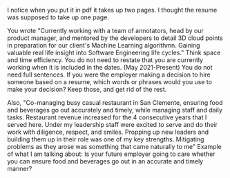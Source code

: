 I notice when you put it in pdf it takes up two pages. I thought the resume was supposed to take up one page.

You wrote
"Currently working with a team of annotators, head by our product manager, and
mentored by the developers to detail 3D cloud points in preparation for our client's
Machine Learning algorithmn.
Gaining valuable real life insight into Software Engineering life cycles."
Think space and time efficiency. You do not need to restate that you are currently working when it is included in the dates. (May 2021-Present)
You do not need full sentences. If you were the employer making a decision to hire someone based on a resume, which words or phrases would you use to make your decision? Keep those, and get rid of the rest.

Also, "Co-managing busy casual restaurant in San Clemente, ensuring food and beverages go out accurately and timely, while managing staff and daily tasks. Restaurant revenue increased for the 4 consecutive years that I served here. Under my leadership staff were excited to serve and do their work with diligence, respect, and smiles. Propping up new leaders and building them up in their role was one of my key strengths.
Mitigating problems as they arose was something that came naturally to me"
Example of what I am talking about: Is your future employer going to care whether you can ensure food and beverages go out in an accurate and timely manner?
